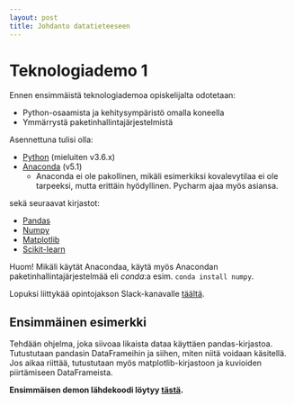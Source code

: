 ```yaml
---
layout: post
title: Johdanto datatieteeseen
---
```


# Teknologiademo 1 #

Ennen ensimmäistä teknologiademoa opiskelijalta odotetaan:
- Python-osaamista ja kehitysympäristö omalla koneella
- Ymmärrystä paketinhallintajärjestelmistä

Asennettuna tulisi olla:
- [Python](https://www.python.org/downloads/) (mieluiten v3.6.x)
- [Anaconda](https://www.anaconda.com/download/) (v5.1)
  - Anaconda ei ole pakollinen, mikäli esimerkiksi kovalevytilaa ei ole tarpeeksi, mutta erittäin hyödyllinen. Pycharm ajaa myös asiansa.

sekä seuraavat kirjastot:

- [Pandas](https://pandas.pydata.org/)
- [Numpy](http://www.numpy.org/)
- [Matplotlib](https://matplotlib.org/)
- [Scikit-learn](http://scikit-learn.org/stable/)

Huom! Mikäli käytät Anacondaa, käytä myös Anacondan paketinhallintajärjestelmää eli _conda_:a esim. `conda install numpy`.

Lopuksi liittykää opintojakson Slack-kanavalle [täältä](https://join.slack.com/t/jodatut/shared_invite/enQtMzIyOTk4NjI5OTM2LTU2NDUwM2I0ZmRhZmI4Y2E5OWM1NGE1MTA5NDQ5NGRhMDI3NWI0MjUxZDA5MjIxMjhmNmFlYmI5YzRjZTdmOWU).

## Ensimmäinen esimerkki ##

Tehdään ohjelma, joka siivoaa likaista dataa käyttäen pandas-kirjastoa. Tutustutaan pandasin DataFrameihin ja siihen, miten niitä voidaan käsitellä. Jos aikaa riittää, tutustutaan myös matplotlib-kirjastoon ja kuvioiden piirtämiseen DataFrameista.

__Ensimmäisen demon lähdekoodi löytyy [tästä](https://github.com/jodatut/2018/blob/master/koodiesimerkit/data_cleaning3.py).__
